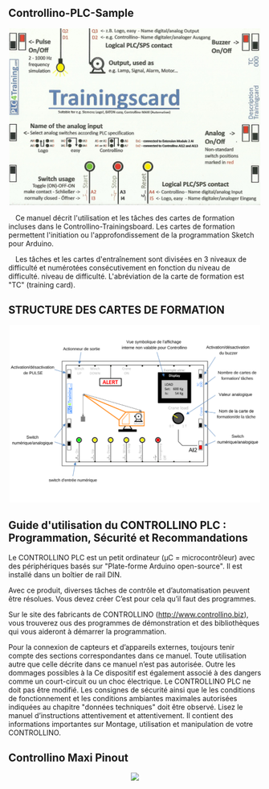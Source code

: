 <h2> Controllino-PLC-Sample </h2>
<p align="center">
<img width="500" height="" src="https://github.com/DexterTaha/Controllino-PLC-Sample/blob/main/Training%20Card%20Picture/000.jpg">
</p>
<p>
&emsp;Ce manuel décrit l'utilisation et les tâches des cartes de formation incluses dans le Controllino-Trainingsboard. Les
cartes de formation permettent l'initiation ou l'approfondissement de la programmation Sketch pour Arduino.
  
&emsp;Les tâches et les cartes d'entraînement sont divisées en 3 niveaux de difficulté et numérotées consécutivement en fonction du niveau de difficulté.
niveau de difficulté. L'abréviation de la carte de formation est "TC" (training card).
</p>

<h2> STRUCTURE DES CARTES DE FORMATION </h2>
<p align="center">
<img width="500" height="" src="https://github.com/DexterTaha/Controllino-PLC-Sample/blob/main/Training%20Card%20Picture/STRUCTURE%20DES%20CARTES%20DE%20FORMATION.png">
</p>

<h2> Guide d'utilisation du CONTROLLINO PLC : Programmation, Sécurité et Recommandations  </h2>
<p>
  Le CONTROLLINO PLC est un petit ordinateur (μC = microcontrôleur) avec des périphériques basés sur
"Plate-forme Arduino open-source". Il est installé dans un boîtier de rail DIN.

Avec ce produit, diverses tâches de contrôle et d’automatisation peuvent être résolues. Vous devez créer
C’est pour cela qu’il faut des programmes.

Sur le site des fabricants de CONTROLLINO (http://www.controllino.biz), vous trouverez
ous des programmes de démonstration et des bibliothèques qui vous aideront à démarrer la programmation.

Pour la connexion de capteurs et d’appareils externes, toujours tenir compte des sections correspondantes dans
ce manuel.
Toute utilisation autre que celle décrite dans ce manuel n’est pas autorisée. Outre les dommages possibles à la
Ce dispositif est également associé à des dangers comme un court-circuit ou un choc électrique.
Le CONTROLLINO PLC ne doit pas être modifié. Les consignes de sécurité ainsi que le
les conditions de fonctionnement et les conditions ambiantes maximales autorisées indiquées au chapitre "données techniques"
doit être observé.
Lisez le manuel d’instructions attentivement et attentivement. Il contient des informations importantes sur
Montage, utilisation et manipulation de votre CONTROLLINO.
</p>

<h2> Controllino Maxi Pinout </h2>
<p align="center">
<img width="500" height="" src="https://github.com/DexterTaha/Controllino-PLC-Sample/blob/main/Images/CONTROLLINO-MAXI-Automation-Pinout.jpg">
</p>
